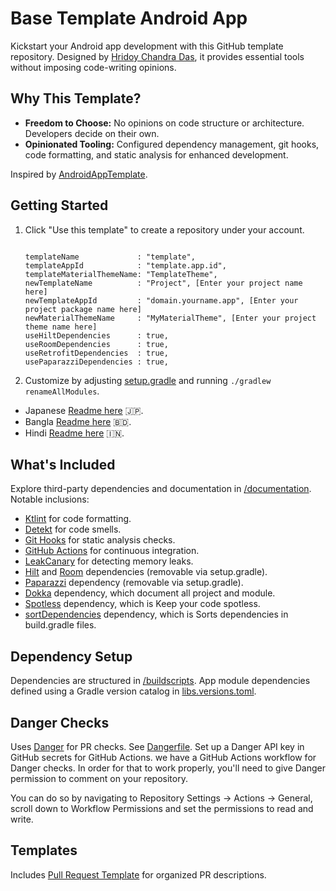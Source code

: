 # Base Template Android App

Kickstart your Android app development with this GitHub template repository. Designed by [Hridoy Chandra Das](https://github.com/ihridoydas), it provides essential tools without imposing code-writing opinions.

## Why This Template?

- **Freedom to Choose:** No opinions on code structure or architecture. Developers decide on their own.
- **Opinionated Tooling:** Configured dependency management, git hooks, code formatting, and static analysis for enhanced development.

Inspired by [AndroidAppTemplate](https://github.com/AdamMc331/AndroidAppTemplate).

## Getting Started

1. Click "Use this template" to create a repository under your account.
    ```dsl
   
   templateName             : "template",
   templateAppId            : "template.app.id",
   templateMaterialThemeName: "TemplateTheme",
   newTemplateName          : "Project", [Enter your project name here]
   newTemplateAppId         : "domain.yourname.app", [Enter your project package name here]
   newMaterialThemeName     : "MyMaterialTheme", [Enter your project theme name here]
   useHiltDependencies      : true,
   useRoomDependencies      : true,
   useRetrofitDependencies  : true,
   usePaparazziDependencies : true,
   
   ```
2. Customize by adjusting [setup.gradle](buildscripts/setup.gradle) and running `./gradlew renameAllModules`.

- Japanese [Readme here](https://github.com/ihridoydas/BaseTemplateAndroidApp/blob/develop/README_jp.md) 🇯🇵.
- Bangla [Readme here](https://github.com/ihridoydas/BaseTemplateAndroidApp/blob/develop/README_bd.md) 🇧🇩.
- Hindi [Readme here](https://github.com/ihridoydas/BaseTemplateAndroidApp/blob/develop/README_in.md) 🇮🇳.

## What's Included

Explore third-party dependencies and documentation in [/documentation](/documentation). Notable inclusions:

- [Ktlint](/documentation/StaticAnalysis.md) for code formatting.
- [Detekt](/documentation/StaticAnalysis.md) for code smells.
- [Git Hooks](/documentation/GitHooks.md) for static analysis checks.
- [GitHub Actions](/documentation/GitHubActions.md) for continuous integration.
- [LeakCanary](https://square.github.io/leakcanary/) for detecting memory leaks.
- [Hilt](https://developer.android.com/training/dependency-injection/hilt-android) and [Room](https://developer.android.com/training/data-storage/room) dependencies (removable via setup.gradle).
- [Paparazzi](https://github.com/cashapp/paparazzi) dependency (removable via setup.gradle).
- [Dokka](https://github.com/Kotlin/dokka) dependency, which document all project and module.
- [Spotless](https://github.com/diffplug/spotless) dependency, which is Keep your code spotless.
- [sortDependencies](https://github.com/square/gradle-dependencies-sorter) dependency, which is Sorts dependencies in build.gradle files.

## Dependency Setup

Dependencies are structured in [/buildscripts](/buildscripts). App module dependencies defined using a Gradle version catalog in [libs.versions.toml](gradle/libs.versions.toml).

## Danger Checks

Uses [Danger](https://danger.systems) for PR checks. See [Dangerfile](Dangerfile). Set up a Danger API key in GitHub secrets for GitHub Actions.
we have a GitHub Actions workflow for Danger checks. In order for that to work properly, you'll need to give Danger permission to comment on your repository.

You can do so by navigating to Repository Settings -> Actions -> General, scroll down to Workflow Permissions and set the permissions to read and write.

## Templates

Includes [Pull Request Template](/.github/pull_request_template.md) for organized PR descriptions.
